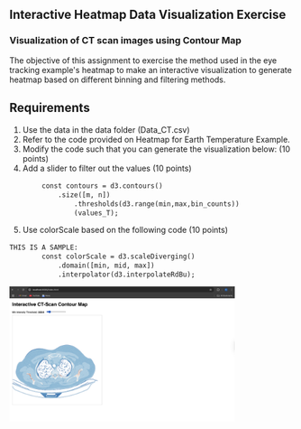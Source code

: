 ## Interactive Heatmap Data Visualization Exercise

### Visualization of CT scan images using Contour Map
The objective of this assignment 
to exercise the method used in the eye tracking example's 
heatmap to make an interactive visualization to generate heatmap based on 
different binning and filtering methods.

## Requirements 

1. Use the data in the data folder (Data_CT.csv)
2. Refer to the code provided on Heatmap for Earth Temperature Example.  
3. Modify the code such that you can generate the visualization below: (10 points)
4. Add a slider to filter out the values  (10 points)
```
        const contours = d3.contours()
            .size([m, n])
                .thresholds(d3.range(min,max,bin_counts))
                (values_T);
```
5. Use colorScale based on the following code  (10 points)
```
THIS IS A SAMPLE:
        const colorScale = d3.scaleDiverging()
            .domain([min, mid, max])
            .interpolator(d3.interpolateRdBu);
```


<img src='./Screenshot 2025-04-21 at 13.54.29.png' width='400px' />
